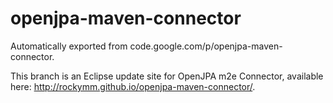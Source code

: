 # openjpa-maven-connector
Automatically exported from code.google.com/p/openjpa-maven-connector.

This branch is an Eclipse update site for OpenJPA m2e Connector, available here: http://rockymm.github.io/openjpa-maven-connector/.
